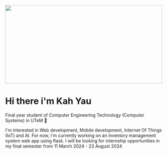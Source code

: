  <img src="https://github.com/Zinger10/Zinger10/assets/94850477/74297bd1-99c6-40e2-b740-d5cd10f2ac1d" width="500" height="250">



# Hi there i'm Kah Yau 
Final year student of Computer Engineering Technology (Computer Systems) in UTeM 👋

I'm interested in Web development, Mobile development, Internet Of Things (IoT) and AI. For now, i'm currently working on an inventory management system web app using flask. I will be looking for internship opportunities in my final semester from 11 March 2024 - 23 August 2024






